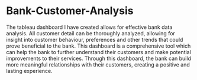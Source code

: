 # Bank-Customer-Analysis
The tableau dashboard I have created allows for effective bank data analysis. All customer detail can be thoroughly analyzed, allowing for insight into customer behaviour, preferences and other trends that could prove beneficial to the bank. This dashboard is a comprehensive tool which can help the bank to further understand their customers and make potential improvements to their services. Through this dashboard, the bank can build more meaningful relationships with their customers, creating a positive and lasting experience.
